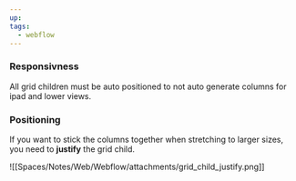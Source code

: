```yaml
---
up: 
tags:
  - webflow
---
```



### Responsivness

All grid children must be auto positioned to not auto generate columns for ipad and lower views.


### Positioning

If you want to stick the columns together when stretching to larger sizes, you need to **justify** the grid child.

![[Spaces/Notes/Web/Webflow/attachments/grid_child_justify.png]]